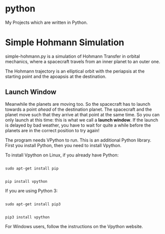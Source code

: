 # python
My Projects which are written in Python.

<h1>Simple Hohmann Simulation</h1>
simple-hohmann.py is a simulation of Hohmann Transfer in orbital mechanics, where a spacecraft travels from an inner planet to an outer one. 

The Hohmann trajectory is an elliptical orbit with the periapsis at the starting point and the apoapsis at the destination.

<h2>Launch Window</h2>
Meanwhile the planets are moving too. So the spacecraft has to launch towards a point <i>ahead</i> of the destination planet. The spacecraft and the planet move such that they arrive at that point at the same time. So you can only launch at this time: this is what we call a <b>launch window</b>. If the launch is delayed by bad weather, you have to wait for quite a while before the planets are in the correct position to try again!


The program needs VPython to run. This is an additional Python library. First you install Python, then you need to install Vpython.


To install Vpython on Linux, if you already have Python:

<code>
sudo apt-get install pip

pip install vpython
</code>

If you are using Python 3:

<code>
sudo apt-get install pip3

pip3 install vpython
</code>

For Windows users, follow the instructions on the Vpython website.
